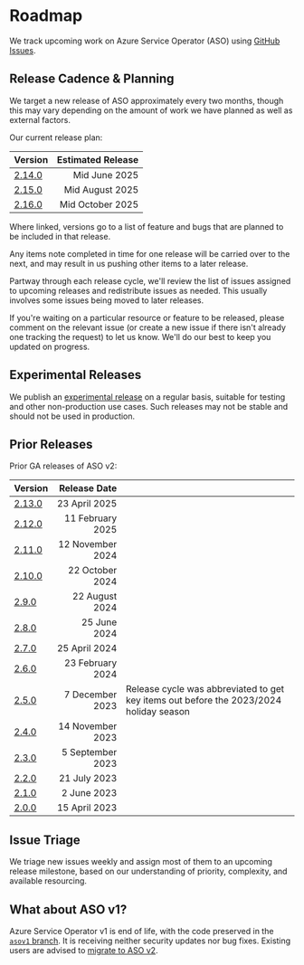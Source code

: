 # Roadmap

We track upcoming work on Azure Service Operator (ASO) using [GitHub Issues](https://github.com/Azure/azure-service-operator/issues?q=is%3Aissue+is%3Aopen).

## Release Cadence & Planning

We target a new release of ASO approximately every two months, though this may vary depending on the amount of work we have planned as well as external factors.

Our current release plan:

| Version                                                                | Estimated Release |
| ---------------------------------------------------------------------- | ----------------: |
| [2.14.0](https://github.com/Azure/azure-service-operator/milestone/33) |     Mid June 2025 |
| [2.15.0](https://github.com/Azure/azure-service-operator/milestone/34) |   Mid August 2025 |
| [2.16.0](https://github.com/Azure/azure-service-operator/milestone/35) |  Mid October 2025 |

Where linked, versions go to a list of feature and bugs that are planned to be included in that release.

Any items note completed in time for one release will be carried over to the next, and may result in us pushing other items to a later release.

Partway through each release cycle, we'll review the list of issues assigned to upcoming releases and redistribute issues as needed. This usually involves some issues being moved to later releases.

If you're waiting on a particular resource or feature to be released, please comment on the relevant issue (or create a new issue if there isn't already one tracking the request) to let us know. We'll do our best to keep you updated on progress.

## Experimental Releases

We publish an [experimental release](https://github.com/Azure/azure-service-operator/releases/tag/experimental) on a regular basis, suitable for testing and other non-production use cases. Such releases may not be stable and should not be used in production.

## Prior Releases

Prior GA releases of ASO v2:

| Version                                                                        |     Release Date |                                                                                        |
| ------------------------------------------------------------------------------ | ---------------: | -------------------------------------------------------------------------------------- |
| [2.13.0](https://github.com/Azure/azure-service-operator/releases/tag/v2.13.0) |    23 April 2025 |                                                                                        |
| [2.12.0](https://github.com/Azure/azure-service-operator/releases/tag/v2.12.0) | 11 February 2025 |                                                                                        |
| [2.11.0](https://github.com/Azure/azure-service-operator/releases/tag/v2.11.0) | 12 November 2024 |                                                                                        |
| [2.10.0](https://github.com/Azure/azure-service-operator/releases/tag/v2.10.0) |  22 October 2024 |                                                                                        |
| [2.9.0](https://github.com/Azure/azure-service-operator/releases/tag/v2.9.0)   |   22 August 2024 |                                                                                        |
| [2.8.0](https://github.com/Azure/azure-service-operator/releases/tag/v2.8.0)   |     25 June 2024 |                                                                                        |
| [2.7.0](https://github.com/Azure/azure-service-operator/releases/tag/v2.7.0)   |    25 April 2024 |                                                                                        |
| [2.6.0](https://github.com/Azure/azure-service-operator/releases/tag/v2.6.0)   | 23 February 2024 |                                                                                        |
| [2.5.0](https://github.com/Azure/azure-service-operator/releases/tag/v2.5.0)   |  7 December 2023 | Release cycle was abbreviated to get key items out before the 2023/2024 holiday season |
| [2.4.0](https://github.com/Azure/azure-service-operator/releases/tag/v2.4.0)   | 14 November 2023 |                                                                                        |
| [2.3.0](https://github.com/Azure/azure-service-operator/releases/tag/v2.3.0)   | 5 September 2023 |                                                                                        |
| [2.2.0](https://github.com/Azure/azure-service-operator/releases/tag/v2.2.0)   |     21 July 2023 |                                                                                        |
| [2.1.0](https://github.com/Azure/azure-service-operator/releases/tag/v2.1.0)   |      2 June 2023 |                                                                                        |
| [2.0.0](https://github.com/Azure/azure-service-operator/releases/tag/v2.0.0)   |    15 April 2023 |                                                                                        |

## Issue Triage

We triage new issues weekly and assign most of them to an upcoming release milestone, based on our understanding of priority, complexity, and available resourcing.

## What about ASO v1?

Azure Service Operator v1 is end of life, with the code preserved in the [`asov1` branch](https://github.com/Azure/azure-service-operator/blob/asov1). It is receiving neither security updates nor bug fixes. Existing users are advised to [migrate to ASO v2](https://azure.github.io/azure-service-operator/guide/asov1-asov2-migration/).
